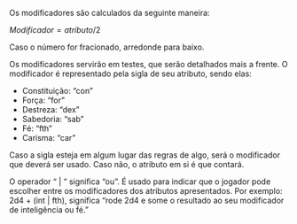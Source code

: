 Os modificadores são calculados da seguinte maneira:

$Modificador=atributo/2$

Caso o número for fracionado, arredonde para baixo.

Os modificadores servirão em testes, que serão detalhados mais a frente. O modificador é representado pela sigla de seu atributo, sendo elas:

- Constituição: “con”
- Força: “for”
- Destreza: “dex”
- Sabedoria: “sab”
- Fé: “fth”
- Carisma: “car”

Caso a sigla esteja em algum lugar das regras de algo, será o modificador que deverá ser usado. Caso não, o atributo em si é que contará.

O operador “ | “ significa “ou”. É usado para indicar que o jogador pode escolher entre os modificadores dos atributos apresentados. Por exemplo: 2d4 + (int | fth), significa “rode 2d4 e some o resultado ao seu modificador de inteligência ou fé.”